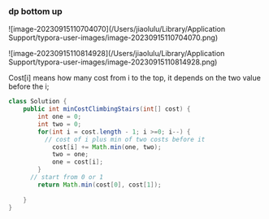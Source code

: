 ### dp bottom up

![image-20230915110704070](/Users/jiaolulu/Library/Application Support/typora-user-images/image-20230915110704070.png)

![image-20230915110814928](/Users/jiaolulu/Library/Application Support/typora-user-images/image-20230915110814928.png)

Cost[i] means how many cost from i to the top, it depends on the two value before the i;

```java
class Solution {
    public int minCostClimbingStairs(int[] cost) {
        int one = 0;
        int two = 0;
        for(int i = cost.length - 1; i >=0; i--) {
          // cost of i plus min of two costs before it
            cost[i] += Math.min(one, two);
            two = one;
            one = cost[i];
        }
      // start from 0 or 1
        return Math.min(cost[0], cost[1]);
        
    }
}
```

